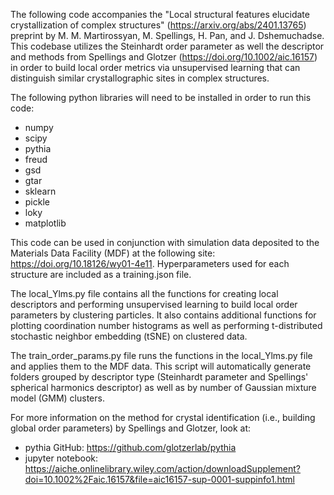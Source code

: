 
The following code accompanies the "Local structural features elucidate crystallization of complex structures" (https://arxiv.org/abs/2401.13765) preprint by M. M. Martirossyan, M. Spellings, H. Pan, and J. Dshemuchadse. This codebase utilizes the Steinhardt order parameter as well the descriptor and methods from Spellings and Glotzer (https://doi.org/10.1002/aic.16157) in order to build local order metrics via unsupervised learning that can distinguish similar crystallographic sites in complex structures.

The following python libraries will need to be installed in order to run this code:
- numpy
- scipy
- pythia
- freud
- gsd
- gtar
- sklearn
- pickle
- loky
- matplotlib


This code can be used in conjunction with simulation data deposited to the Materials Data Facility (MDF) at the following site: https://doi.org/10.18126/wy01-4e11. Hyperparameters used for each structure are included as a training.json file.

The local_Ylms.py file contains all the functions for creating local descriptors and performing unsupervised learning to build local order parameters by clustering particles. It also contains additional functions for plotting coordination number histograms as well as performing t-distributed stochastic neighbor embedding (tSNE) on clustered data.

The train_order_params.py file runs the functions in the local_Ylms.py file and applies them to the MDF data. This script will automatically generate folders grouped by descriptor type (Steinhardt parameter and Spellings' spherical harmonics descriptor) as well as by number of Gaussian mixture model (GMM) clusters.

For more information on the method for crystal identification (i.e., building global order parameters) by Spellings and Glotzer, look at:
- pythia GitHub: https://github.com/glotzerlab/pythia
- jupyter notebook: https://aiche.onlinelibrary.wiley.com/action/downloadSupplement?doi=10.1002%2Faic.16157&file=aic16157-sup-0001-suppinfo1.html

